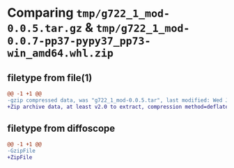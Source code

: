 # Comparing `tmp/g722_1_mod-0.0.5.tar.gz` & `tmp/g722_1_mod-0.0.7-pp37-pypy37_pp73-win_amd64.whl.zip`

## filetype from file(1)

```diff
@@ -1 +1 @@
-gzip compressed data, was "g722_1_mod-0.0.5.tar", last modified: Wed Jul  5 20:12:30 2023, max compression
+Zip archive data, at least v2.0 to extract, compression method=deflate
```

## filetype from diffoscope

```diff
@@ -1 +1 @@
-GzipFile
+ZipFile
```

